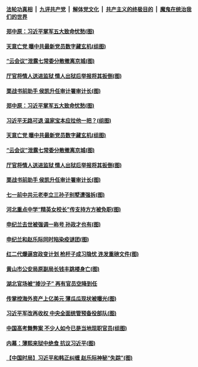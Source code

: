 ####  [法轮功真相](../../../../basic/blob/master/README.md?t=07021402) &nbsp;|&nbsp; [九评共产党](../../../../9ping.md/blob/master/README.md?t=07021402) &nbsp;|&nbsp; [解体党文化](../../../../jtdwh.md/blob/master/README.md?t=07021402)  &nbsp;|&nbsp; [共产主义的终极目的](../../../../gczydzjmd.md/blob/master/README.md?t=07021402) &nbsp;|&nbsp; [魔鬼在统治我们的世界](../../../../mgztzwmdsj.md/blob/master/README.md?t=07021402) 

#### [郑中原：习近平掌军五大致命忧愁(图)](../pages/p2/938389.md?t=07021402) 

#### [天意亡党 曝中共最新党员数字藏玄机(组图)](../pages/p2/938348.md?t=07021402) 


#### [“云会议”泄露七常委分散撤离京城(图)](../pages/p2/938334.md?t=07021402) 

#### [厅官将情人送进监狱 情人出狱后举报将其扳倒(图)](../pages/p2/938321.md?t=07021402) 

#### [栗战书前助手 侯凯升任审计署审计长(图)](../pages/p2/938298.md?t=07021402) 

#### [郑中原：习近平掌军五大致命忧愁(图)](../pages/p2/938389.md?t=07021402) 

#### [习近平无路可退 温家宝本应拉他一把？(组图)](../pages/p2/938336.md?t=07021402) 

#### [天意亡党 曝中共最新党员数字藏玄机(组图)](../pages/p2/938348.md?t=07021402) 


#### [“云会议”泄露七常委分散撤离京城(图)](../pages/p2/938334.md?t=07021402) 

#### [厅官将情人送进监狱 情人出狱后举报将其扳倒(图)](../pages/p2/938321.md?t=07021402) 

#### [栗战书前助手 侯凯升任审计署审计长(图)](../pages/p2/938298.md?t=07021402) 

#### [七一前中共元老李立三孙子别墅遭强拆(图)](../pages/p2/938240.md?t=07021402) 

#### [河北重点中学“精英女校长”传支持方方被免职(图)](../pages/p2/938174.md?t=07021402) 

#### [申纪兰去世被强调一称号 孙政才也有(图)](../pages/p2/938182.md?t=07021402) 

#### [申纪兰和赵乐际同时陷染疫谜团(图)](../pages/p2/938173.md?t=07021402) 


#### [红二代爆逼宫政变计划 枪杆子成习隐忧 连发重磅文件(图)](../pages/p2/938106.md?t=07021402) 

#### [黄山市公安局原副局长钱丰跳楼身亡(图)](../pages/p2/938120.md?t=07021402) 

#### [湖北官场被“掺沙子” 再有官员空降到任](../pages/p2/938096.md?t=07021402) 

#### [传掌控海外资产上亿美元 薄瓜瓜现状被曝光(图)](../pages/p2/938090.md?t=07021402) 

#### [习近平军改再收权 中央全面统管预备役部队(图)](../pages/p2/938077.md?t=07021402) 

#### [中国高考舞弊案 不少人如今已是当地现职官员(组图)](../pages/p2/938059.md?t=07021402) 

#### [内幕：薄熙来狱中绝食 抗议习近平(图)](../pages/p2/938062.md?t=07021402) 

#### [【中国时局】习近平和韩正纠缠 赵乐际神秘“失踪”(图)](../pages/p2/938000.md?t=07021402) 

